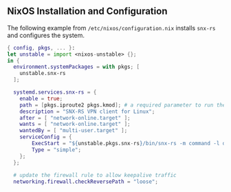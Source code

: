 ## NixOS Installation and Configuration

The following example from `/etc/nixos/configuration.nix` installs `snx-rs` and configures the system.

```nix
{ config, pkgs, ... }:
let unstable = import <nixos-unstable> {};
in {
  environment.systemPackages = with pkgs; [
    unstable.snx-rs
  ];

  systemd.services.snx-rs = {
    enable = true;
    path = [pkgs.iproute2 pkgs.kmod]; # a required parameter to run the "ip" and "modprobe"
    description = "SNX-RS VPN client for Linux";
    after = [ "network-online.target" ];
    wants = [ "network-online.target" ];
    wantedBy = [ "multi-user.target" ];
    serviceConfig = {
        ExecStart = "${unstable.pkgs.snx-rs}/bin/snx-rs -m command -l debug";
        Type = "simple";
    };
  };
  
  # update the firewall rule to allow keepalive traffic
  networking.firewall.checkReversePath = "loose";
```
